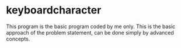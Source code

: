 # keyboardcharacter
This program is the basic program coded by me only. This is the basic approach of the problem statement, can be done simply by advanced concepts.
